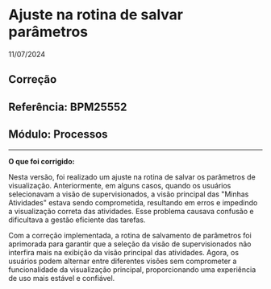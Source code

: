# Ajuste na rotina de salvar parâmetros
11/07/2024
## Correção
## Referência: BPM25552
## Módulo: Processos
***

**O que foi corrigido:**

Nesta versão, foi realizado um ajuste na rotina de salvar os parâmetros de visualização. Anteriormente, em alguns casos, quando os usuários selecionavam a visão de supervisionados, a visão principal das "Minhas Atividades" estava sendo comprometida, resultando em erros e impedindo a visualização correta das atividades. Esse problema causava confusão e dificultava a gestão eficiente das tarefas.

Com a correção implementada, a rotina de salvamento de parâmetros foi aprimorada para garantir que a seleção da visão de supervisionados não interfira mais na exibição da visão principal das atividades. Agora, os usuários podem alternar entre diferentes visões sem comprometer a funcionalidade da visualização principal, proporcionando uma experiência de uso mais estável e confiável.